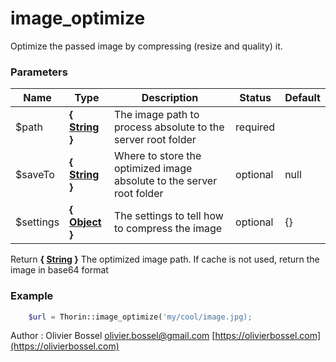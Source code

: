 # image_optimize

Optimize the passed image by compressing (resize and quality) it.


### Parameters
Name  |  Type  |  Description  |  Status  |  Default
------------  |  ------------  |  ------------  |  ------------  |  ------------
$path  |  **{ [String](http://php.net/manual/en/language.types.string.php) }**  |  The image path to process absolute to the server root folder  |  required  |
$saveTo  |  **{ [String](http://php.net/manual/en/language.types.string.php) }**  |  Where to store the optimized image absolute to the server root folder  |  optional  |  null
$settings  |  **{ [Object](http://php.net/manual/en/language.types.object.php) }**  |  The settings to tell how to compress the image  |  optional  |  {}

Return **{ [String](http://php.net/manual/en/language.types.string.php) }** The optimized image path. If cache is not used, return the image in base64 format

### Example
```php
	$url = Thorin::image_optimize('my/cool/image.jpg);
```
Author : Olivier Bossel [olivier.bossel@gmail.com](mailto:olivier.bossel@gmail.com) [https://olivierbossel.com](https://olivierbossel.com)
